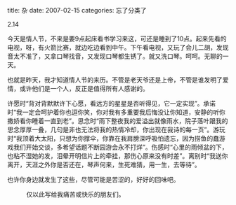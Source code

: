 title: 杂
date: 2007-02-15
categories: 忘了分类了

2.14

今天是情人节，不来是要9点起床看书学习来这，可还是睡到了10点。起来先看的电视，呀，有火箭比赛，就边吃边看到中午。下午看电视，又玩了会儿二胡，发现音太不准了，又拿口琴找音，又发现口琴都生锈了。就又洗口琴。呵呵。无聊的一天。

也就是昨天，我才知道情人节的来历。不管是老天爷还是上帝，不管是谁发明了爱情，或许他们是一个人，反正是值得所有人感谢的。

许愿时“背对背默默许下心愿，看远方的星星是否听得见，它一定实现”。承诺时“我一定会呵护着你也逗你笑，你对我有多重要我后悔没让你知道，安静的听你撒娇看你睡着一直到老”。思念时“雨下整夜我的爱溢出就像雨水，院子落叶跟我的思念厚厚一叠，几句是非也无法将我的热情冷却，你出现在我诗的每一页”。游玩时“我顶着大太阳，只想为你撑伞，你靠在我肩膀深呼吸怕遗忘，因为捞鱼的蠢游戏我们开始交谈，多希望话题不断园游会永不打烊”。伤感时“心里的雨倾盆的下，也粘不湿她的发，泪晕开明信片上的牵挂，那伤心原来没有时差”。离别时“我送你离开，天涯之外你是否还在，琴声何来，生死难猜，用一生，去等待”。

也许你身边就发生了这些，尽管可能是苦涩的，好好的回味吧。

           仅以此写给我痛苦或快乐的朋友们。
